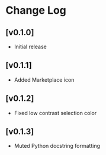 # Change Log

## [v0.1.0]

- Initial release

## [v0.1.1]

- Added Marketplace icon

## [v0.1.2]

- Fixed low contrast selection color

## [v0.1.3]

- Muted Python docstring formatting
